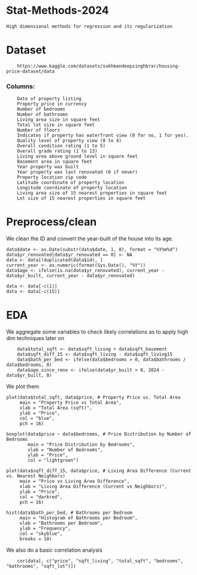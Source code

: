 # Stat-Methods-2024

    High dimensional methods for regression and its regularization

# Dataset
        https://www.kaggle.com/datasets/sukhmandeepsinghbrar/housing-price-dataset/data

### Columns:
        Date of property listing
        Property price in currency
        Number of bedrooms
        Number of bathrooms
        Living area size in square feet
        Total lot size in square feet
        Number of floors
        Indicates if property has waterfront view (0 for no, 1 for yes).
        Quality level of property view (0 to 4)
        Overall condition rating (1 to 5)
        Overall grade rating (1 to 13)
        Living area above ground level in square feet
        Basement area in square feet
        Year property was built
        Year property was last renovated (0 if never)
        Property location zip code
        Latitude coordinate of property location
        Longitude coordinate of property location
        Living area size of 15 nearest properties in square feet
        Lot size of 15 nearest properties in square feet

# Preprocess/clean

We clean the ID and convert the year-built of the house into its age. 

    data$date <- as.Date(substr(data$date, 1, 8), format = "%Y%m%d")
    data$yr_renovated[data$yr_renovated == 0] <- NA
    data <- data[!duplicated(data$id), ]
    current_year <- as.numeric(format(Sys.Date(), "%Y"))
    data$age <- ifelse(is.na(data$yr_renovated), current_year - data$yr_built, current_year - data$yr_renovated)

    data <- data[-c(1)]
    data <- data[-c(15)]

# EDA

We aggregate some variables to check likely correlations as to apply high dim techniques later on

        data$total_sqft <- data$sqft_living + data$sqft_basement
        data$sqft_diff_15 <- data$sqft_living - data$sqft_living15
        data$bath_per_bed <- ifelse(data$bedrooms > 0, data$bathrooms / data$bedrooms, 0)
        data$age_since_reno <- ifelse(data$yr_built > 0, 2024 - data$yr_built, 0)

We plot them


    plot(data$total_sqft, data$price, # Property Price vs. Total Area
         main = "Property Price vs Total Area",
         xlab = "Total Area (sqft)", 
         ylab = "Price",
         col = "blue", 
         pch = 16)
         
    boxplot(data$price ~ data$bedrooms, # Price Distribution by Number of Bedrooms
            main = "Price Distribution by Bedrooms",
            xlab = "Number of Bedrooms",
            ylab = "Price",
            col = "lightgreen")
            
    plot(data$sqft_diff_15, data$price, # Living Area Difference (Current vs. Nearest Neighbors)
         main = "Price vs Living Area Difference",
         xlab = "Living Area Difference (Current vs Neighbors)",
         ylab = "Price",
         col = "darkred", 
         pch = 16)
         
    hist(data$bath_per_bed, # Bathrooms per Bedroom
         main = "Histogram of Bathrooms per Bedroom",
         xlab = "Bathrooms per Bedroom",
         ylab = "Frequency",
         col = "skyblue",
         breaks = 10)

We also do a basic correlation analysis

        cor(data[, c("price", "sqft_living", "total_sqft", "bedrooms", "bathrooms", "sqft_lot")])
